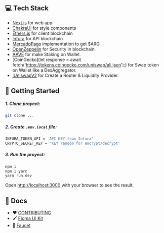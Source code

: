 ## 💻 Tech Stack

- [Next.js](https://nextjs.org/) for web app
- [ChakraUI](https://chakra-ui.com/) for style components
- [Ethers.js](https://ethers.org/) for client blockchain
- [Infura](https://infura.io/) for API blockchain
- [MercadoPago](https://www.mercadopago.com.ar/developers/es/developer-program#dev-program-certifications-products) implementation to get $ARG
- [OpenZeppelin](https://www.openzeppelin.com/) for Security in blockchain.
- [AAVE](https://app.aave.com/staking/) for make Staking on Wallet.
- [CoinGecko](let response = await fetch('https://tokens.coingecko.com/uniswap/all.json');) for Swap token on Wallet like a DexAggregator.
- [IUniswapV2](https://app.uniswap.org/#/tokens/ethereum) for Create a Router & Liquidity Provider.

## 🚀 Getting Started

##### 1. Clone proyect:

```bash
git clone ...

```

##### 2. Create `.env.local` file:

```bash
INFURA_TOKEN_API = 'API KEY from Infura'
CRYPTO_SECRET_KEY = 'KEY random for encrypt/decrypt'
```

##### 3. Run the proyect:

```bash
npm i
npm i yarn
yarn run dev
```

Open [http://localhost:3000](http://localhost:3000) with your browser to see the result.

## 📖 Docs

- ❤️ [CONTRIBUTING](https://github.com/jonallamas/simple-wallet/blob/master/CONTRIBUTING.md)
- 🖌 [Figma UI Kit](https://www.figma.com/file/1i0831yLWD4XJmjo9iEXvR/Simple-wallet?node-id=21%3A13)
- 💸 [Faucet](https://faucet.paradigm.xyz/)